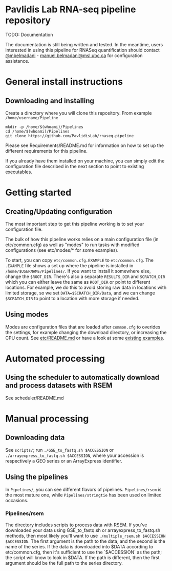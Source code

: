 # Pavlidis Lab RNA-seq pipeline repository

TODO: Documentation

The documentation is still being written and tested. In the meantime, users interested in using this pipeline for RNASeq quantification should contact [@mbelmadani](https://github.com/mbelmadani) - manuel.belmadani@msl.ubc.ca for configuration assistance.

# General install instructions

## Downloading and installing
Create a directory where you will clone this repository. From example `/home/username/Pipeline`

```
mkdir -p /home/$(whoami)/Pipelines
cd /home/$(whoami)/Pipelines
git clone https://github.com/PavlidisLab/rnaseq-pipeline
```

Please see Requirements/README.md for information on how to set up the different requirements for this pipeline.

If you already have them installed on your machine, you can simply edit the configuration file described in the next section to point to existing executables.

# Getting started

## Creating/Updating configuration
The most important step to get this pipeline working is to set your configuration file.

The bulk of how this pipeline works relies on a main configuration file (in etc/common.cfg) as well as "modes" to run tasks with modified configurations (see etc/modes/* for some examples).

To start, you can copy `etc/common.cfg.EXAMPLE` to `etc/common.cfg`. The `.EXAMPLE` file shows a set up where the pipeline is installed in `/home/$USERNAME/Pipelines/`. If you want to install it somewhere else, change the `$ROOT_DIR`. There's also a separate `RESULTS_DIR` and `SCRATCH_DIR` which you can either leave the same as `ROOT_DIR` or point to different locations. For example, we do this to avoid storing raw data in locations with limited storage, so we set `DATA=$SCRATCH_DIR/Data`, and we can change `$SCRATCH_DIR` to point to a location with more storage if needed.

## Using modes

Modes are configuration files that are loaded after `common.cfg` to overides the settings, for example changing the download directory, or increasing the CPU count. See [etc/README.md](https://github.com/PavlidisLab/rnaseq-pipeline/blob/master/etc/README.md) or have a look at some [existing examples](https://github.com/PavlidisLab/rnaseq-pipeline/blob/master/etc/modes/).

# Automated processing

## Using the scheduler to automatically download and process datasets with RSEM

See scheduler/README.md

# Manual processing

## Downloading data
See `scripts/`; run `./GSE_to_fastq.sh $ACCESSION` or `./arrayexpress_to_fastq.sh $ACCESSION`, where your accession is respectively a GEO series or an ArrayExpress identifier.

## Using the pipelines

In `Pipelines/`, you can see different flavors of pipelines. `Pipelines/rsem` is the most mature one, while `Pipelines/stringtie` has been used on limited occasions. 

### Pipelines/rsem

The directory includes scripts to process data with RSEM. If you've downloaded your data using GSE_to_fastq.sh or arrayexpress_to_fastq.sh methods, then most likely you'll want to use `./multiple_rsem.sh $ACCESSION $ACCESSION`. The first argument is the path to the data, and the second is the name of the series. If the data is downloaded into $DATA according to etc/common.cfg, then it's sufficient to use the `$ACCESSION` as the path; the script will know to look in $DATA. If the path is different, then the first argument should be the full path to the series directory.

